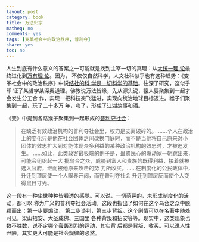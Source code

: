 ```yaml
---
layout: post
category: book
title: 万法归宗
matheq: no
comments: yes
tags: [变革社会中的政治秩序, 普利夺]
share: yes
toc: no
---
```


人生到底有什么意义的答案之一可能就是找到主宰一切的真理：从[大统一理
论](https://zh.wikipedia.org/zh-cn/%E5%A4%A7%E7%BB%9F%E4%B8%80%E7%90%86%E8%AE%BA)最
终进化到[万有理
论](https://zh.wikipedia.org/wiki/%E4%B8%87%E6%9C%89%E7%90%86%E8%AE%BA)。因为，
不仅仅自然科学，人文社科似乎也有这种趋势：《变革社会中的政治秩序》中说[结社的科
学是一切科学的基础](https://yanshuo.name/cn/2020/08/why/)。往深了研究，这似乎印
证了某哲学某深奥道理。佛教说万法皆缘，先从源头说，猿人要聚集到一起才会发生分工合
作，实现一把科技突飞猛进，实现向统治地球目标迈进。猴子们聚集到一起，玩了二十多万
年，嗨了，形成了江湖故事和酒。

《变》中提到各路猴子聚集到一起形成的[普利夺社会](https://baike.baidu.com/item/%E6%99%AE%E5%8A%9B%E5%A4%BA)：

> 在缺乏有效政治机构的普利夺社会里，权力是支离破碎的。
> ……个人在政治上的变化只是他在社会团体之间改换门庭时，而不是当他将自己原来对小
> 团体的效忠扩大到对能体现众多利益的某种政治机构的效忠时，才被迫发生。
> ……如此，此类政客最极端的例子是，蛊惑民心的煽动家一朝跳出来，可能会组织起一大
> 批乌合之众，威胁到富人和贵族的既得利益，接着就被选入官府，继而被他原来攻击的势
> 力所收买。……在制度化的公民政体中，升迁到顶层使一个人眼界开阔，而在普利夺社会
> 升迁到顶层反而使个人变得鼠目寸光。

这一段有一种尘世种种皆看透的感觉。可以说，一切萌芽的，未形成制度化的活动，都可以
称为广义的普利夺社会活动。这段也指出了如何在这个乌合之众中脱颖而出：第一步要煽动，
第二步谈判，第三步背叛。这个剧情可以在名著中随处可见，梁山招安、大圣成佛、三国里
各种背叛和招安等等。现实中，这类现象也数不胜数，说不定哪个轰轰烈烈的运动，其实背
后都是背叛、收买。可以说人性丑陋，其实更大可能是社会规律的必然。
